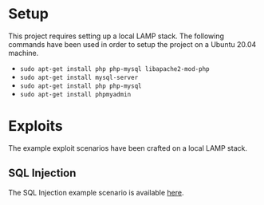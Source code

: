 # Setup

This project requires setting up a local LAMP stack.
The following commands have been used in order to setup the project on a Ubuntu 20.04 machine.

* `sudo apt-get install php php-mysql libapache2-mod-php`
* `sudo apt-get install mysql-server`
* `sudo apt-get install php php-mysql`
* `sudo apt-get install phpmyadmin`

# Exploits

The example exploit scenarios have been crafted on a local LAMP stack. 

## SQL Injection

The SQL Injection example scenario is available [here](./sql-injection).

